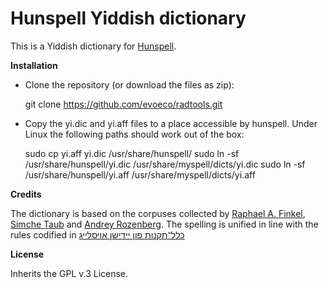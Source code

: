 Hunspell Yiddish dictionary
=======

This is a Yiddish dictionary for [Hunspell](http://hunspell.sourceforge.net/).

**Installation**

* Clone the repository (or download the files as zip):

    git clone https://github.com/evoeco/radtools.git

* Copy the yi.dic and yi.aff files to a place accessible by hunspell. Under Linux the following paths should work out of the box:

    sudo cp yi.aff yi.dic /usr/share/hunspell/
    sudo ln -sf /usr/share/hunspell/yi.dic /usr/share/myspell/dicts/yi.dic
    sudo ln -sf /usr/share/hunspell/yi.aff /usr/share/myspell/dicts/yi.aff

**Credits**

The dictionary is based on the corpuses collected by [Raphael A. Finkel](http://www.cs.uky.edu/~raphael/yiddish.html), [Simche Taub](http://jidysz.net/) and [Andrey Rozenberg](https://github.com/har-wradim). The spelling is unified in line with the rules codified in [כלל־תקנות פון יידישן אויסלייג](https://yi.wikisource.org/wiki/כלל־תקנות_פון_יידישן_אויסלייג)

**License**

Inherits the GPL v.3 License.
